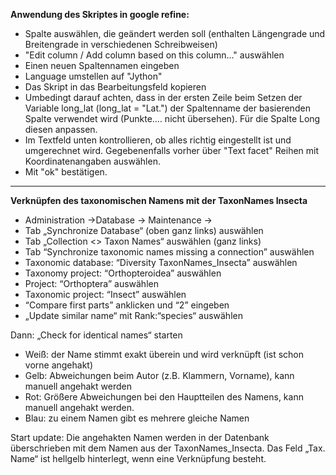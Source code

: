 **Anwendung des Skriptes in google refine:**

  *  Spalte auswählen, die geändert werden soll (enthalten Längengrade und Breitengrade in verschiedenen Schreibweisen)
  *  "Edit column / Add column based on this column..." auswählen
  *  Einen neuen Spaltennamen eingeben
  *  Language umstellen auf "Jython"
  *  Das Skript in das Bearbeitungsfeld kopieren
  *  Umbedingt darauf achten, dass in der ersten Zeile beim Setzen der Variable long_lat (long_lat = "Lat.") der 	  Spaltenname der basierenden Spalte verwendet wird (Punkte.... nicht übersehen). Für die Spalte Long diesen anpassen.
  *  Im Textfeld unten kontrollieren, ob alles richtig eingestellt ist und umgerechnet wird. Gegebenenfalls vorher   über "Text facet" Reihen mit Koordinatenangaben auswählen.
  *  Mit "ok" bestätigen.
  
  ***


**Verknüpfen des taxonomischen Namens mit der TaxonNames Insecta**

-	Administration ->Database ->  Maintenance -> 
-	Tab „Synchronize Database“ (oben ganz links) auswählen
-	Tab „Collection <> Taxon Names“ auswählen (ganz links)
-	Tab “Synchronize taxonomic names missing a connection”  auswählen
-	Taxonomic database: “Diversity TaxonNames_Insecta” auswählen
-	Taxonomy project: “Orthopteroidea” auswählen
-	Project: “Orthoptera” auswählen
-	Taxonomic project: “Insect” auswählen
-	“Compare first parts” anklicken  und “2” eingeben
-	„Update similar name“ mit Rank:“species“ auswählen

Dann:  	„Check for identical names“ starten 

-	Weiß: der Name stimmt exakt überein und wird verknüpft (ist schon vorne angehakt)
-	Gelb: Abweichungen beim Autor (z.B. Klammern, Vorname), kann manuell angehakt werden
-	Rot: Größere Abweichungen bei den Hauptteilen des Namens,  kann manuell angehakt werden.
-	Blau: zu einem Namen gibt es mehrere gleiche Namen

Start update: Die angehakten Namen werden in der Datenbank überschrieben mit dem Namen aus der TaxonNames_Insecta.
Das Feld „Tax. Name“ ist hellgelb hinterlegt, wenn eine Verknüpfung besteht.
